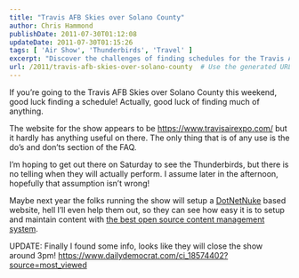 ```yaml
---
title: "Travis AFB Skies over Solano County"
author: Chris Hammond
publishDate: 2011-07-30T01:12:08
updateDate: 2011-07-30T01:15:26
tags: [ 'Air Show', 'Thunderbirds', 'Travel' ]
excerpt: "Discover the challenges of finding schedules for the Travis AFB Skies show in Solano County this weekend. Get insider tips and updates for a great experience!"
url: /2011/travis-afb-skies-over-solano-county  # Use the generated URL with year
---
```

<p>If you’re going to the Travis AFB Skies over Solano County this weekend, good luck finding a schedule! Actually, good luck of finding much of anything.</p>  <p>The website for the show appears to be <a href="https://www.travisairexpo.com/">https://www.travisairexpo.com/</a> but it hardly has anything useful on there. The only thing that is of any use is the do’s and don’ts section of the FAQ.</p>  <p>I’m hoping to get out there on Saturday to see the Thunderbirds, but there is no telling when they will actually perform. I assume later in the afternoon, hopefully that assumption isn’t wrong!</p>  <p>Maybe next year the folks running the show will setup a <a href="https://www.dotnetnuke.com/" target="_blank">DotNetNuke</a> based website, hell I’ll even help them out, so they can see how easy it is to setup and maintain content with <a href="https://www.dotnetnuke.com">the best open source content management system</a>.</p>  <p>UPDATE: Finally I found some info, looks like they will close the show around 3pm! <a href="https://www.dailydemocrat.com/ci_18574402?source=most_viewed">https://www.dailydemocrat.com/ci_18574402?source=most_viewed</a></p>


